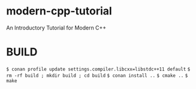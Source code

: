 # modern-cpp-tutorial
An Introductory Tutorial for Modern C++

# BUILD

`$ conan profile update settings.compiler.libcxx=libstdc++11 default`
`$ rm -rf build ; mkdir build ; cd build`
`$ conan install ..`
`$ cmake ..`
`$ make`

